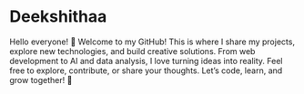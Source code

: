 # Deekshithaa
Hello everyone! 👋  Welcome to my GitHub! This is where I share my projects, explore new technologies, and build creative solutions. From web development to AI and data analysis, I love turning ideas into reality. Feel free to explore, contribute, or share your thoughts. Let’s code, learn, and grow together! 🚀
